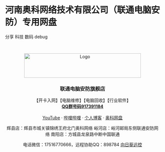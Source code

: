 
# 河南奥科网络技术有限公司（联通电脑安防）专用网盘

分享 科技 数码 debug

<!-- PROJECT SHIELDS -->


<!-- PROJECT LOGO -->
<br />

<p align="center">
  <a href="https://cdn.jsdelivr.net/gh/chenfengnet/readme@master/LOGO.png">
    <img src="https://cdn.jsdelivr.net/gh/chenfengnet/readme@master/LOGO.png" alt="Logo" width="380" height="80">
  </a>

  <h3 align="center">联通电脑安防旗舰店</h3>
  <p align="center">
    【开卡入网】【电脑维修】【电脑回收】【行业软件】
    <br />
    <a href="https://jq.qq.com/?_wv=1027&k=WDjpAMt4"><strong>QQ群号码917391184</strong></a>
    <br />
    <br />
    <a href="https://www.youtube.com/channel/UCh5tT6uK4OKbsFAheQwPAnw">YouTube</a>
    ·
    <a href="https://space.bilibili.com/441710267" target="_blank">哔哩哔哩</a>
    ·
    <a href="https://ouc.cc" target="_blank">个人博客</a>
    ·
    <a href="https://a.ouc.cc:5243" target="_blank">奥科网盘</a>
  </p>

 <p align="center">
    辉县店：辉县市城关镇锦绣王府北门奥科网络  峪河店：峪河邮局东侧联通安防网络  南阳店：方城县龙泉路中断中国联通
    <p align="center">
     电话微信：17516770666，远程协助QQ：898784 <a href="https://sunlogin.oray.com/download/" target="_blank">向日葵远控</a>
    
